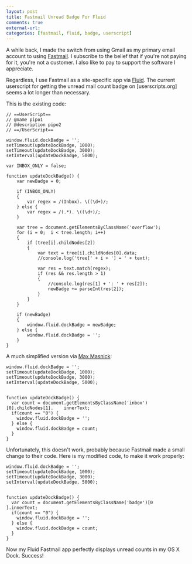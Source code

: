 ```yaml
---
layout: post
title: Fastmail Unread Badge For Fluid
comments: true
external-url:
categories: [fastmail, fluid, badge, userscript]
---
```


A while back, I made the switch from using Gmail as my primary email account to using [Fastmail](http://www.fastmail.fm). I subscribe to the belief that if you're not paying for it, you're not a customer. I also like to pay to support the software I appreciate.

Regardless, I use Fastmail as a site-specific app via [Fluid](http://fluidapp.com). The current userscript for getting the unread mail count badge on [userscripts.org] seems a lot longer than necessary. 

This is the existing code:

    // ==UserScript==
    // @name pipo1
    // @description pipo2
    // ==/UserScript==
    
    window.fluid.dockBadge = '';
    setTimeout(updateDockBadge, 1000);
    setTimeout(updateDockBadge, 3000);
    setInterval(updateDockBadge, 5000);
    
    var INBOX_ONLY = false;
    
    function updateDockBadge() {
        var newBadge = 0;
        
        if (INBOX_ONLY)
        {
            var regex = /(Inbox). \((\d+)/;
        } else {
            var regex = /(.*). \((\d+)/;
        }
        
        var tree = document.getElementsByClassName('overflow');
        for (i = 0;  i < tree.length; i++)
        {
            if (tree[i].childNodes[2])
            {
                var text = tree[i].childNodes[0].data;
                //console.log('tree[' + i + '] = ' + text);
                
                var res = text.match(regex);
                if (res && res.length > 1)
                {
                    //console.log(res[1] + ': ' + res[2]);
                    newBadge += parseInt(res[2]);
                }
            }
        }
        
        if (newBadge)
        {
            window.fluid.dockBadge = newBadge;
        } else {
            window.fluid.dockBadge = '';
        }
    }

A much simplified version via [Max Masnick](http://protips.maxmasnick.com/fastmail-plus-fluid-unread-messages-badge-userscript):

    window.fluid.dockBadge = '';
    setTimeout(updateDockBadge, 1000);
    setTimeout(updateDockBadge, 3000);
    setInterval(updateDockBadge, 5000);
    
    
    function updateDockBadge() {
      var count = document.getElementsByClassName('inbox')[0].childNodes[1].    innerText;
      if(count == "0") {
        window.fluid.dockBadge = '';
      } else {
        window.fluid.dockBadge = count;
      }
    }

Unfortunately, this doesn't work, probably because Fastmail made a small change to their code. Here is my modified code, to make it work properly:

    window.fluid.dockBadge = '';
    setTimeout(updateDockBadge, 1000);
    setTimeout(updateDockBadge, 3000);
    setInterval(updateDockBadge, 5000);
    
    
    function updateDockBadge() {
      var count = document.getElementsByClassName('badge')[0    ].innerText;
      if(count == "0") {
        window.fluid.dockBadge = '';
      } else {
        window.fluid.dockBadge = count;
      }
    }

Now my Fluid Fastmail app perfectly displays unread counts in my OS X Dock. Success!
